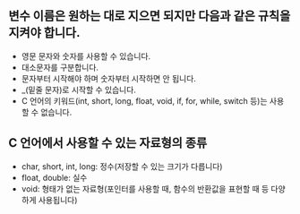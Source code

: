 ## 변수 이름은 원하는 대로 지으면 되지만 다음과 같은 규칙을 지켜야 합니다.

* 영문 문자와 숫자를 사용할 수 있습니다.
* 대소문자를 구분합니다.
* 문자부터 시작해야 하며 숫자부터 시작하면 안 됩니다.
* _(밑줄 문자)로 시작할 수 있습니다.
* C 언어의 키워드(int, short, long, float, void, if, for, while, switch 등)는 사용할 수 없습니다.

## C 언어에서 사용할 수 있는 자료형의 종류

* char, short, int, long: 정수(저장할 수 있는 크기가 다릅니다)
* float, double: 실수
* void: 형태가 없는 자료형(포인터를 사용할 때, 함수의 반환값을 표현할 때 등 다양하게 사용됩니다)
